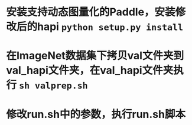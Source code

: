 # 安装支持动态图量化的Paddle，安装修改后的hapi `python setup.py install`
# 在ImageNet数据集下拷贝val文件夹到val_hapi文件夹，在val_hapi文件夹执行 `sh valprep.sh`
# 修改run.sh中的参数，执行run.sh脚本
